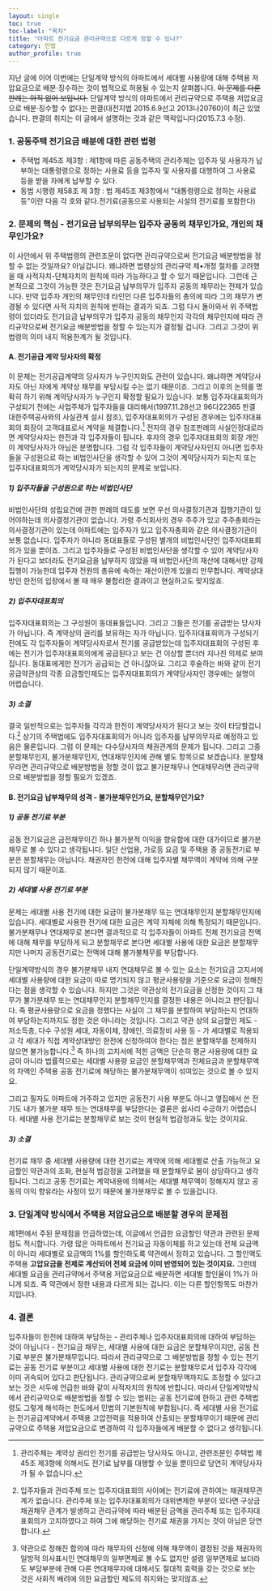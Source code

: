 ```yaml
---
layout: single
toc: true
toc-label: "목차"
title: "아파트 전기요금 관리규약으로 다르게 정할 수 있나?"
category: 민법
author_profile: true
---
```

지난 글에 이어 이번에는 단일계약 방식의 아파트에서 세대별 사용량에 대해 주택용 저압요금으로 배분·징수하는 것이 법적으로 허용될 수 있는지 살펴봅니다. ~~이 문제를 다룬 판례는 아직 없어 보입니다.~~ 단일계약 방식의 아파트에서 관리규약으로 주택용 저압요금으로 배분·징수할 수 없다는 판결(대전지법 2015.6.9선고 2013나20760)이 최근 있었습니다. 판결의 취지는 이 글에서 설명하는 것과 같은 맥락입니다(2015.7.3 수정).

### 1. 공동주택 전기요금 배분에 대한 관련 법령
+ 주택법 제45조 제3항 : 제1항에 따른 공동주택의 관리주체는 입주자 및 사용자가 납부하는 대통령령으로 정하는 사용료 등을 입주자 및 사용자를 대행하여 그 사용료 등을 받을 자에게 납부할 수 있다.
+ 동법 시행령 제58조 제 3항 : 법 제45조 제3항에서 "대통령령으로 정하는 사용료 등"이란 다음 각 호와 같다.전기료(공동으로 사용되는 시설의 전기료를 포함한다)

### 2. 문제의 핵심 - 전기요금 납부의무는 입주자 공동의 채무인가요, 개인의 채무인가요?
이 사안에서 위 주택법령의 관련조문이 없다면 관리규약으로써 전기요금 배분방법을 정할 수 없는 것일까요? 아닐겁니다. 왜냐하면 법령상의 관리규약 제•개정 절차를 고려했을 때 사적자치-단체자치의 원칙에 따라 가능하다고 할 수 있기 때문입니다. 그런데 근본적으로 그것이 가능한 것은 전기요금 납부의무가 입주자 공동의 채무라는 전제가 있습니다. 만약 입주자 개인의 채무인데 타인인 다른 입주자들의 총의에 따라 그의 채무가 변경될 수 있다면 사적 자치의 원칙에 반하는 결과가 되죠. 그럼 다시 돌아와서 위 주택법령이 있더라도 전기요금 납부의무가 입주자 공동의 채무인지 각각의 채무인지에 따라 관리규약으로써 전기요금 배분방법을 정할 수 있는지가 결정될 겁니다. 그리고 그것이 위 법령의 의미 내지 적용한계가 될 것입니다.

#### A. 전기공급 계약 당사자의 확정
이 문제는 전기공급계약의 당사자가 누구인지와도 관련이 있습니다. 왜냐하면 계약당사자도 아닌 자에게 계약상 채무를 부담시킬 수는 없기 때문이죠. 그리고 이후의 논의를 명확히 하기 위해 계약당사자가 누구인지 확정할 필요가 있습니다. 보통 입주자대표회의가 구성되기 전에는 사업주체가 입주자들을 대리해서(1997.11.28선고 96다22365 판결 대한주택공사와의 사실관계 설시 참조), 입주자대표회의가 구성된 경우에는 입주자대표회의 회장이 고객대표로서 계약을 체결합니다.[^1] 전자의 경우 참조판례의 사실인정대로라면 계약당사자는 한전과 각 입주자들이 됩니다. 후자의 경우 입주자대표회의 회장 개인이 계약당사자가 아님은 분명합니다. 그럼 각 입주자들이 계약당사자인지 아니면 입주자들을 구성원으로 하는 비법인사단을 생각할 수 있어 그것이 계약당사자가 되는지 또는 입주자대표회의가 계약당사자가 되는지의 문제로 보입니다.

##### 1) 입주자들을 구성원으로 하는 비법인사단
비법인사단의 성립요건에 관한 판례의 태도를 보면 우선 의사결정기관과 집행기관이 있어야하는데 의사결정기관이 없습니다. 가령 주식회사의 경우 주주가 있고 주주총회라는 의사결정기관이 있는데 아파트에는 입주자가 있고 입주자총회와 같은 의사결정기관이 보통 없습니다. 입주자가 아니라 동대표들로 구성된 별개의 비법인사단인 입주자대표회의가 있을 뿐이죠. 그리고 입주자들로 구성된 비법인사단을 생각할 수 있어 계약당사자가 된다고 보더라도 전기요금을 납부하지 않았을 때 비법인사단의 재산에 대해서만 강제집행이 가능한데 입주자 전원의 총유에 속하는 재산이란게 있을리 만무합니다. 계약상대방인 한전의 입장에서 볼 때 매우 불합리한 결과이고 현실하고도 맞지않죠.

##### 2) 입주자대표회의
입주자대표회의는 그 구성원이 동대표들입니다. 그리고 그들은 전기를 공급받는 당사자가 아닙니다. 즉 계약상의 권리를 보유하는 자가 아닙니다. 입주자대표회의가 구성되기 전에도 각 입주자들이 계약당사자로서 전기를 공급받았는데 입주자대표회의 구성된 후에는 전기가 입주자대표회의에게 공급된다고 보는 건 이상할 뿐더러 지나친 의제로 보여집니다. 동대표에게만 전기가 공급되는 건 아니잖아요. 그리고 후술하는 바와 같이 전기공급약관상의 각종 요금할인제도는 입주자대표회의가 계약당사자인 경우에는 설명이 어렵습니다.

##### 3) 소결
결국 일반적으로는 입주자들 각각과 한전이 계약당사자가 된다고 보는 것이 타당할겁니다.[^2] 상기의 주택법에도 입주자대표회의가 아니라 입주자를 납부의무자로 예정하고 있음은 물론입니다. 그럼 이 문제는 다수당사자의 채권관계의 문제가 됩니다. 그리고 그중 분할채무인지, 불가분채무인지, 연대채무인지에 관해 별도 항목으로 보겠습니다. 분할채무라면 관리규약으로 배분방법을 정할 것이 없고 불가분채무나 연대채무라면 관리규약으로 배분방법을 정할 필요가 있겠죠.

#### B. 전기요금 납부채무의 성격 - 불가분채무인가요, 분할채무인가요?
##### 1) 공동 전기료 부분
공동 전기요금은 금전채무이긴 하나 불가분적 이익을 향유함에 대한 대가이므로 불가분채무로 볼 수 있다고 생각됩니다. 일단 산업용, 가로등 요금 및 주택용 중 공동전기료 부분은 분할채무는 아닙니다. 채권자인 한전에 대해 입주자별 채무액이 계약에 의해 구분되지 않기 때문이죠.

##### 2) 세대별 사용 전기료 부분
문제는 세대별 사용 전기에 대한 요금이 불가분채무 또는 연대채무인지 분할채무인지에 있습니다. 세대별로 사용한 전기에 대한 요금은 계약 자체에 의해 특정되기 때문입니다. 불가분채무나 연대채무로 본다면 결과적으로 각 입주자들이 아파트 전체 전기요금 전액에 대해 채무를 부담하게 되고 분할채무로 본다면 세대별 사용에 대한 요금은 분할채무지만 나머지 공동전기료는 전액에 대해 불가불채무를 부담합니다.

단일계약방식의 경우 불가분채무 내지 연대채무로 볼 수 있는 요소는 전기요금 고지서에 세대별 사용량에 대한 요금이 따로 명기되지 않고 평균사용량을 기준으로 요금이 정해진다는 점을 생각할 수 있습니다. 하지만 그것은 약관상의 전기요금을 산정한 것이지 그 채무가 불가분채무 또는 연대채무인지 분할채무인지를 결정한 내용은 아니라고 판단됩니다. 즉 평균사용량으로 요금을 정했다는 사실이 그 채무를 분할하여 부담하는지 연대하여 부담하는지까지도 정한 것은 아니라는 것입니다. 그리고 약관 상의 요금할인 제도 - 저소득층, 다수 구성원 세대, 자동이체, 장애인, 의료장비 사용 등 - 가 세대별로 적용되고 각 세대가 직접 계약상대방인 한전에 신청하여야 한다는 점은 분할채무를 전제하지 않으면 불가능합니다.[^3] 즉 하나의 고지서에 적힌 금액은 단순히 평균 사용량에 대한 요금이 아니라 법률적으로는 세대별 사용량 요금인 분할채무액과 전체요금과 분할채무액의 차액인 주택용 공동 전기료에 해당하는 불가분채무액이 섞여있는 것으로 볼 수 있지요.

그리고 필자도 아파트에 거주하고 있지만 공동전기 사용 부분도 아니고 옆집에서 쓴 전기도 내가 불가분 채무 또는 연대채무를 부담한다는 결론은 쉽사리 수긍하기 어렵습니다. 세대별 사용 전기료는 분할채무로 보는 것이 현실적 법감정과도 맞는 것이지요.

##### 3) 소결
전기료 채무 중 세대별 사용량에 대한 전기료는 계약에 의해 세대별로 산출 가능하고 요금할인 약관과의 조화, 현실적 법감정을 고려했을 때 분할채무로 봄이 상당하다고 생각됩니다. 그리고 공동 전기료는 계약내용에 의해서는 세대별 채무액이 정해지지 않고 공동의 이익 향유라는 사정이 있기 때문에 불가분채무로 볼 수 있을겁니다.

### 3. 단일계약 방식에서 주택용 저압요금으로 배분할 경우의 문제점
제1편에서 주된 문제점을 언급하였는데, 이글에서 언급한 요금할인 약관과 관련된 문제점도 적시합니다. 가령 많은 아파트에서 전기요금 자동이체를 하고 있는데 전체 요금액이 아니라 세대별로 요금액의 1%를 할인하도록 약관에서 정하고 있습니다. 그 할인액도 주택용 **고압요금을 전제로 계산되어 전체 요금에 이미 반영되어 있는 것이지요.**  그런데 세대별 요금을 관리규약에서 주택용 저압요금으로 배분하면 세대별 할인율이 1%가 아니게 되죠. 즉 약관에서 정한 내용과 다르게 되는 겁니다. 이는 다른 할인항목도 마찬가지입니다.

### 4. 결론
입주자들이 한전에 대하여 부담하는 - 관리주체나 입주자대표회의에 대하여 부담하는 것이 아닙니다 - 전기요금 채무는, 세대별 사용에 대한 요금은 분할채무이지만, 공동 전기료 부분은 불가분채무입니다. 따라서 관리규약으로 그 배분방법을 정할 수 있는 전기료는 공동 전기료 부분이고 세대별 사용에 대한 전기료는 분할채무로서 입주자 각각에 이미 귀속되어 있다고 판단됩니다. 관리규약으로써 분할채무액까지도 조정할 수 있다고 보는 것은 서두에 언급한 바와 같이 사적자치의 원칙에 반합니다. 따라서 단일계약방식에서 관리규약으로 배분방법을 정할 수 있는 범위는 공동 전기료에 한하고 관련 주택법령도 그렇게 해석하는 한도에서 민법의 기본원칙에 부합됩니다. 즉 세대별 사용 전기료는 전기공급계약에서 주택용 고압전력을 적용하여 산출되는 분할채무이기 때문에 관리규약으로 주택용 저압요금으로 변경하여 각 입주자들에게 배분할 수 없다고 생각됩니다.

[^1]: 관리주체는 계약상 권리인 전기를 공급받는 당사자도 아니고, 관련조문인 주택법 제45조 제3항에 의해서도 전기료 납부를 대행할 수 있을 뿐이므로 당연히 계약당사자가 될 수 없습니다.
[^2]: 입주자들과 관리주체 또는 입주자대표회의 사이에는 전기료에 관하여는 채권채무관계가 없습니다. 관리주체 또는 입주자대표회의가 대위변제한 부분이 있다면 구상금 채권채무 관계가 발생하고 관리규약에 따라 배분된 금액을 관리주체 또는 입주자대표회의가 고지하였다고 하여 그에 해당하는 전기료 채권을 가지는 것이 아님은 당연합니다.
[^3]: 약관으로 정해진 합의에 따라 채무자의 신청에 의해 채무액이 결정된 것을 채권자의 일방적 의사표시인 연대채무의 일부면제로 볼 수도 없지만 설령 일부면제로 보더라도 부담부분에 관해 다른 연대채무자에 대해서도 절대적 효력을 갖는 것으로 보는 것은 사회적 배려에 의한 요금할인 제도의 취지와는 맞지않죠.
